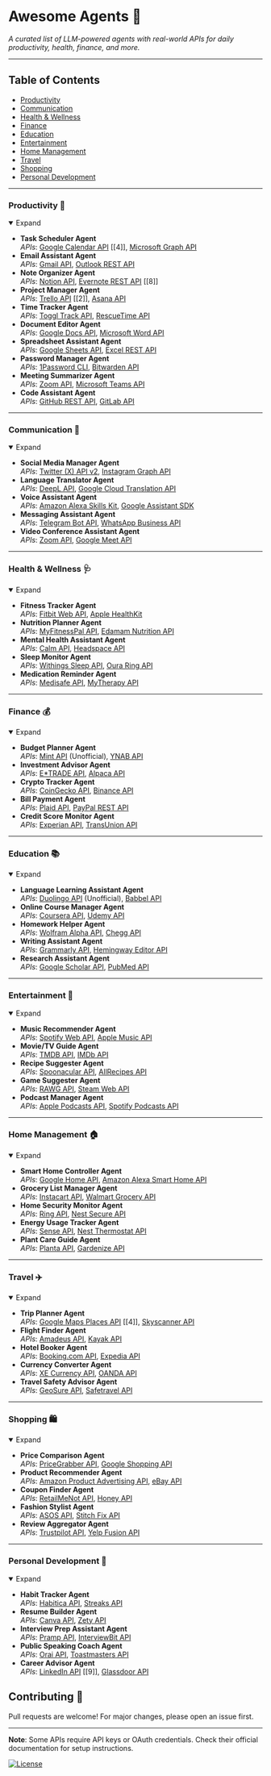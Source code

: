 # Awesome Agents 🚀  
*A curated list of LLM-powered agents with real-world APIs for daily productivity, health, finance, and more.*  

---

## Table of Contents  
- [Productivity](#productivity-)  
- [Communication](#communication-)  
- [Health & Wellness](#health--wellness-)  
- [Finance](#finance-)  
- [Education](#education-)  
- [Entertainment](#entertainment-)  
- [Home Management](#home-management-)  
- [Travel](#travel-)  
- [Shopping](#shopping-)  
- [Personal Development](#personal-development-)  

---

### Productivity 📅  
<details open>  
<summary>Expand</summary>  

- **Task Scheduler Agent**  
  *APIs*: [Google Calendar API](https://developers.google.com/calendar/api) [[4]], [Microsoft Graph API](https://learn.microsoft.com/en-us/graph/overview)  
- **Email Assistant Agent**  
  *APIs*: [Gmail API](https://developers.google.com/gmail/api), [Outlook REST API](https://learn.microsoft.com/en-us/previous-versions/office/office-365-api/api/version-2.0/mail-rest-operations)  
- **Note Organizer Agent**  
  *APIs*: [Notion API](https://developers.notion.com/), [Evernote REST API](https://github.com/ttddyy/evernote-rest-webapp) [[8]]  
- **Project Manager Agent**  
  *APIs*: [Trello API](https://developer.atlassian.com/cloud/trello/rest-api/) [[2]], [Asana API](https://developers.asana.com/docs)  
- **Time Tracker Agent**  
  *APIs*: [Toggl Track API](https://developer.toggl.com/docs/api), [RescueTime API](https://www.rescuetime.com/anapi/setup/documentation)  
- **Document Editor Agent**  
  *APIs*: [Google Docs API](https://developers.google.com/docs/api), [Microsoft Word API](https://learn.microsoft.com/en-us/office/dev/add-ins/word/word-add-ins-programming-overview)  
- **Spreadsheet Assistant Agent**  
  *APIs*: [Google Sheets API](https://developers.google.com/sheets/api), [Excel REST API](https://learn.microsoft.com/en-us/office/dev/add-ins/excel/excel-add-ins-overview)  
- **Password Manager Agent**  
  *APIs*: [1Password CLI](https://developer.1password.com/docs/cli), [Bitwarden API](https://bitwarden.com/help/api/)  
- **Meeting Summarizer Agent**  
  *APIs*: [Zoom API](https://developers.zoom.com/docs/api/rest/reference/), [Microsoft Teams API](https://learn.microsoft.com/en-us/microsoftteams/platform/concepts/build-and-test/teams-developer-portal)  
- **Code Assistant Agent**  
  *APIs*: [GitHub REST API](https://docs.github.com/en/rest), [GitLab API](https://docs.gitlab.com/ee/api/)  
</details>  

---

### Communication 📱  
<details open>  
<summary>Expand</summary>  

- **Social Media Manager Agent**  
  *APIs*: [Twitter (X) API v2](https://developer.twitter.com/en/docs/twitter-api), [Instagram Graph API](https://developers.facebook.com/docs/instagram-api/)  
- **Language Translator Agent**  
  *APIs*: [DeepL API](https://www.deepl.com/docs-api/), [Google Cloud Translation API](https://cloud.google.com/translate/docs/apis)  
- **Voice Assistant Agent**  
  *APIs*: [Amazon Alexa Skills Kit](https://developer.amazon.com/en-US/alexa/alexa-skills-kit), [Google Assistant SDK](https://developers.google.com/assistant/sdk)  
- **Messaging Assistant Agent**  
  *APIs*: [Telegram Bot API](https://core.telegram.org/bots/api), [WhatsApp Business API](https://developers.facebook.com/docs/whatsapp)  
- **Video Conference Assistant Agent**  
  *APIs*: [Zoom API](https://developers.zoom.com/docs/api/rest/reference/), [Google Meet API](https://developers.google.com/meet/api)  
</details>  

---

### Health & Wellness 🩺  
<details open>  
<summary>Expand</summary>  

- **Fitness Tracker Agent**  
  *APIs*: [Fitbit Web API](https://dev.fitbit.com/build/reference/web-api/), [Apple HealthKit](https://developer.apple.com/health-fitness/)  
- **Nutrition Planner Agent**  
  *APIs*: [MyFitnessPal API](https://www.myfitnesspal.com/api), [Edamam Nutrition API](https://developer.edamam.com/edamam-docs-nutrition-api)  
- **Mental Health Assistant Agent**  
  *APIs*: [Calm API](https://www.calm.com/business/api), [Headspace API](https://www.headspace.com/business/api)  
- **Sleep Monitor Agent**  
  *APIs*: [Withings Sleep API](https://developer.withings.com/api-reference/), [Oura Ring API](https://cloud.ouraring.com/docs)  
- **Medication Reminder Agent**  
  *APIs*: [Medisafe API](https://www.medisafe.com/api), [MyTherapy API](https://www.mytherapyapp.com/developers)  
</details>  

---

### Finance 💰  
<details open>  
<summary>Expand</summary>  

- **Budget Planner Agent**  
  *APIs*: [Mint API](https://mint.intuit.com/) (Unofficial), [YNAB API](https://api.ynab.com/)  
- **Investment Advisor Agent**  
  *APIs*: [E*TRADE API](https://developer.etrade.com/), [Alpaca API](https://alpaca.markets/docs/api-references/)  
- **Crypto Tracker Agent**  
  *APIs*: [CoinGecko API](https://www.coingecko.com/en/api), [Binance API](https://binance-docs.github.io/apidocs/)  
- **Bill Payment Agent**  
  *APIs*: [Plaid API](https://plaid.com/docs/), [PayPal REST API](https://developer.paypal.com/docs/api/)  
- **Credit Score Monitor Agent**  
  *APIs*: [Experian API](https://www.experian.com/business/credit-reports-services/api.html), [TransUnion API](https://developer.transunion.com/)  
</details>  

---

### Education 📚  
<details open>  
<summary>Expand</summary>  

- **Language Learning Assistant Agent**  
  *APIs*: [Duolingo API](https://github.com/KartikTalwar/Duolingo) (Unofficial), [Babbel API](https://www.babbel.com/en/business/api)  
- **Online Course Manager Agent**  
  *APIs*: [Coursera API](https://coursera-api.readthedocs.io/), [Udemy API](https://www.udemy.com/developers/)  
- **Homework Helper Agent**  
  *APIs*: [Wolfram Alpha API](https://products.wolframalpha.com/api/), [Chegg API](https://www.chegg.com/developers)  
- **Writing Assistant Agent**  
  *APIs*: [Grammarly API](https://www.grammarly.com/for-developers), [Hemingway Editor API](https://hemingwayapp.com/)  
- **Research Assistant Agent**  
  *APIs*: [Google Scholar API](https://serpapi.com/google-scholar-api), [PubMed API](https://pubmed.ncbi.nlm.nih.gov/developers/)  
</details>  

---

### Entertainment 🎵  
<details open>  
<summary>Expand</summary>  

- **Music Recommender Agent**  
  *APIs*: [Spotify Web API](https://developer.spotify.com/documentation/web-api/), [Apple Music API](https://developer.apple.com/documentation/applemusicapi)  
- **Movie/TV Guide Agent**  
  *APIs*: [TMDB API](https://developer.themoviedb.org/docs), [IMDb API](https://rapidapi.com/apidojo/api/imdb8/)  
- **Recipe Suggester Agent**  
  *APIs*: [Spoonacular API](https://spoonacular.com/food-api), [AllRecipes API](https://www.allrecipes.com/developers/)  
- **Game Suggester Agent**  
  *APIs*: [RAWG API](https://rawg.io/apidocs), [Steam Web API](https://developer.valvesoftware.com/wiki/Steam_Web_API)  
- **Podcast Manager Agent**  
  *APIs*: [Apple Podcasts API](https://developer.apple.com/podcasts/), [Spotify Podcasts API](https://developer.spotify.com/documentation/web-api/reference/get-a-show)  
</details>  

---

### Home Management 🏠  
<details open>  
<summary>Expand</summary>  

- **Smart Home Controller Agent**  
  *APIs*: [Google Home API](https://developers.google.com/assistant/smarthome), [Amazon Alexa Smart Home API](https://developer.amazon.com/en-US/alexa/alexa-smart-home)  
- **Grocery List Manager Agent**  
  *APIs*: [Instacart API](https://www.instacart.com/business-api), [Walmart Grocery API](https://developer.walmart.com/)  
- **Home Security Monitor Agent**  
  *APIs*: [Ring API](https://developer.ring.com/), [Nest Secure API](https://developers.google.com/nest/)  
- **Energy Usage Tracker Agent**  
  *APIs*: [Sense API](https://sense.com/developers), [Nest Thermostat API](https://developers.google.com/nest/device-access/api)  
- **Plant Care Guide Agent**  
  *APIs*: [Planta API](https://perenual.com/api), [Gardenize API](https://www.gardenize.com/api)  
</details>  

---

### Travel ✈️  
<details open>  
<summary>Expand</summary>  

- **Trip Planner Agent**  
  *APIs*: [Google Maps Places API](https://developers.google.com/maps/documentation/places/web-service) [[4]], [Skyscanner API](https://rapidapi.com/skyscanner/api/skyscanner-flight-search/)  
- **Flight Finder Agent**  
  *APIs*: [Amadeus API](https://developers.amadeus.com/), [Kayak API](https://www.kayak.com/h/mobileapis)  
- **Hotel Booker Agent**  
  *APIs*: [Booking.com API](https://developers.booking.com/api/), [Expedia API](https://developers.expediagroup.com/)  
- **Currency Converter Agent**  
  *APIs*: [XE Currency API](https://www.xe.com/xecurrencydata/), [OANDA API](https://www.oanda.com/forex-trading/api)  
- **Travel Safety Advisor Agent**  
  *APIs*: [GeoSure API](https://www.geosure.com/), [Safetravel API](https://www.safetravel.gov/)  
</details>  

---

### Shopping 🛍️  
<details open>  
<summary>Expand</summary>  

- **Price Comparison Agent**  
  *APIs*: [PriceGrabber API](https://www.pricegrabber.com/merchant-center/), [Google Shopping API](https://developers.google.com/shopping-content/v2/overview)  
- **Product Recommender Agent**  
  *APIs*: [Amazon Product Advertising API](https://affiliate-program.amazon.com/assoc_credentials/home), [eBay API](https://developer.ebay.com/)  
- **Coupon Finder Agent**  
  *APIs*: [RetailMeNot API](https://www.retailmenot.com/developer), [Honey API](https://www.joinhoney.com/developer)  
- **Fashion Stylist Agent**  
  *APIs*: [ASOS API](https://www.asos.com/api), [Stitch Fix API](https://www.stitchfix.com/business/api)  
- **Review Aggregator Agent**  
  *APIs*: [Trustpilot API](https://developers.trustpilot.com/), [Yelp Fusion API](https://www.yelp.com/developers/documentation/v3)  
</details>  

---

### Personal Development 🌱  
<details open>  
<summary>Expand</summary>  

- **Habit Tracker Agent**  
  *APIs*: [Habitica API](https://habitica.com/apidoc/), [Streaks API](https://streaksapp.com/developer/)  
- **Resume Builder Agent**  
  *APIs*: [Canva API](https://www.canva.com/developers), [Zety API](https://zety.com/api)  
- **Interview Prep Assistant Agent**  
  *APIs*: [Pramp API](https://www.pramp.com/for-companies/api), [InterviewBit API](https://www.interviewbit.com/developers/)  
- **Public Speaking Coach Agent**  
  *APIs*: [Orai API](https://www.orai.com/api), [Toastmasters API](https://www.toastmasters.org/api)  
- **Career Advisor Agent**  
  *APIs*: [LinkedIn API](https://learn.microsoft.com/en-us/linkedin/) [[9]], [Glassdoor API](https://www.glassdoor.com/developer/)  
</details>  


## Contributing 🤝  
Pull requests are welcome! For major changes, please open an issue first.  

---

**Note**: Some APIs require API keys or OAuth credentials. Check their official documentation for setup instructions.  

[![License](https://img.shields.io/badge/License-MIT-blue.svg)](LICENSE)  
